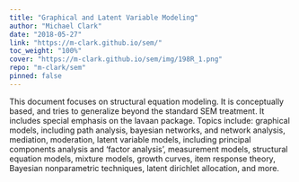 ```yaml
---
title: "Graphical and Latent Variable Modeling"
author: "Michael Clark"
date: "2018-05-27"
link: "https://m-clark.github.io/sem/"
toc_weight: "100%"
cover: "https://m-clark.github.io/sem/img/198R_1.png"
repo: "m-clark/sem"
pinned: false
---
```


This document focuses on structural equation modeling. It is conceptually based, and tries to generalize beyond the standard SEM treatment. It includes special emphasis on the lavaan package. Topics include: graphical models, including path analysis, bayesian networks, and network analysis, mediation, moderation, latent variable models, including principal components analysis and ‘factor analysis’, measurement models, structural equation models, mixture models, growth curves, item response theory, Bayesian nonparametric techniques, latent dirichlet allocation, and more.
